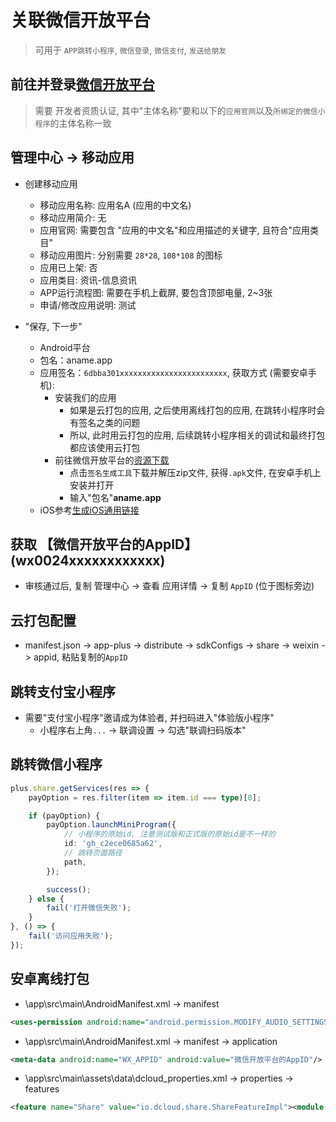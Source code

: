 # 关联微信开放平台

> 可用于 `APP跳转小程序`, `微信登录`, `微信支付`, `发送给朋友`

## 前往并登录[微信开放平台](https://open.weixin.qq.com)

> 需要 开发者资质认证, 其中"主体名称"要和以下的`应用官网`以及`所绑定的微信小程序`的主体名称一致

## 管理中心 -> 移动应用
* 创建移动应用
	+ 移动应用名称: 应用名A (应用的中文名)
	+ 移动应用简介: 无
	+ 应用官网: 需要包含 "应用的中文名"和应用描述的关键字, 且符合"应用类目"
	+ 移动应用图片: 分别需要 `28*28`, `108*108` 的图标
	+ 应用已上架: 否
	+ 应用类目: 资讯-信息资讯
	+ APP运行流程图: 需要在手机上截屏, 要包含顶部电量, 2~3张
	+ 申请/修改应用说明: 测试

* "保存, 下一步"
	+ Android平台
	+ 包名：aname.app
	+ 应用签名：`6dbba301xxxxxxxxxxxxxxxxxxxxxxxx`, 获取方式 (需要安卓手机):
		+ 安装我们的应用
			+ 如果是云打包的应用, 之后使用离线打包的应用, 在跳转小程序时会有签名之类的问题
			+ 所以, 此时用云打包的应用, 后续跳转小程序相关的调试和最终打包都应该使用云打包
		+ 前往微信开放平台的[资源下载](https://developers.weixin.qq.com/doc/oplatform/Downloads/Android_Resource.html)
			+ 点击`签名生成工具`下载并解压zip文件, 获得`.apk`文件, 在安卓手机上安装并打开
			+ 输入"包名"**aname.app**
	+ iOS参考[生成iOS通用链接](../ios/scheme.md)

## 获取 【微信开放平台的AppID】 (wx0024xxxxxxxxxxxx)
* 审核通过后, 复制 管理中心 -> 查看 应用详情 -> 复制 `AppID` (位于图标旁边)

## 云打包配置
* manifest.json -> app-plus -> distribute -> sdkConfigs -> share -> weixin -> appid, 粘贴复制的`AppID`

## 跳转支付宝小程序
* 需要"支付宝小程序"邀请成为体验者, 并扫码进入"体验版小程序"
	+ 小程序右上角`...` -> 联调设置 -> 勾选"联调扫码版本"

## 跳转微信小程序
```ts
plus.share.getServices(res => {
	payOption = res.filter(item => item.id === type)[0];

	if (payOption) {
		payOption.launchMiniProgram({
			// 小程序的原始id, 注意测试版和正式版的原始id是不一样的
			id: 'gh_c2ece0685a62',
			// 跳转页面路径
			path,
		});

		success();
	} else {
		fail('打开微信失败');
	}
}, () => {
	fail('访问应用失败');
});
```

## 安卓离线打包
* \app\src\main\AndroidManifest.xml -> manifest
```xml
<uses-permission android:name="android.permission.MODIFY_AUDIO_SETTINGS"/>
```

* \app\src\main\AndroidManifest.xml -> manifest -> application
```xml
<meta-data android:name="WX_APPID" android:value="微信开放平台的AppID"/>
```

* \app\src\main\assets\data\dcloud_properties.xml -> properties -> features
```xml
<feature name="Share" value="io.dcloud.share.ShareFeatureImpl"><module name="Weixin" value="io.dcloud.share.mm.WeiXinApiManager"/></feature>
```
